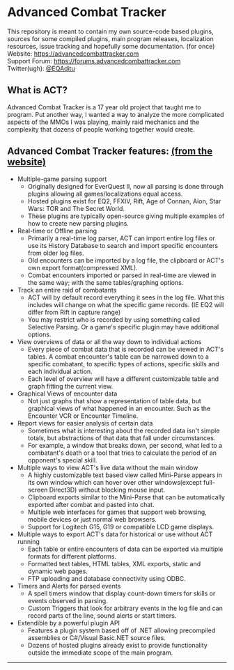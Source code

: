 # Advanced Combat Tracker
This repository is meant to contain my own source-code based plugins, sources for some compiled plugins, main program releases, localization resources, issue tracking and hopefully some documentation.  (for once)  
Website: https://advancedcombattracker.com  
Support Forum: https://forums.advancedcombattracker.com  
Twitter(ugh): [@EQAditu](https://twitter.com/EQAditu)

## What is ACT?
Advanced Combat Tracker is a 17 year old project that taught me to program.  Put another way, I wanted a way to analyze the more complicated aspects of the MMOs I was playing, mainly raid mechanics and the complexity that dozens of people working together would create.

## Advanced Combat Tracker features: [(from the website)](https://advancedcombattracker.com/)
* Multiple-game parsing support
	* Originally designed for EverQuest II, now all parsing is done through plugins allowing all games/localizations equal access.
	* Hosted plugins exist for EQ2, FFXIV, Rift, Age of Connan, Aion, Star Wars: TOR and The Secret World.
	* These plugins are typically open-source giving multiple examples of how to create new parsing plugins.
* Real-time or Offline parsing
	* Primarily a real-time log parser, ACT can import entire log files or use its History Database to search and import specific encounters from older log files.
	* Old encounters can be imported by a log file, the clipboard or ACT's own export format(compressed XML).
	* Combat encounters imported or parsed in real-time are viewed in the same way; with the same tables/graphing options.
* Track an entire raid of combatants
	* ACT will by default record everything it sees in the log file. What this includes will change on what the specific game records. (IE EQ2 will differ from Rift in capture range)
	* You may restrict who is recorded by using something called Selective Parsing. Or a game's specific plugin may have additional options.
* View overviews of data or all the way down to individual actions
	* Every piece of combat data that is recorded can be viewed in ACT's tables. A combat encounter's table can be narrowed down to a specific combatant, to specific types of actions, specific skills and each individual action.
	* Each level of overview will have a different customizable table and graph fitting the current view.
* Graphical Views of encounter data
	* Not just graphs that show a representation of table data, but graphical views of what happened in an encounter. Such as the Encounter VCR or Encounter Timeline.
* Report views for easier analysis of certain data
	* Sometimes what is interesting about the recorded data isn't simple totals, but abstractions of that data that fall under circumstances.
	* For example, a window that breaks down, per second, what led to a combatant's death or a tool that tries to calculate the period of an opponent's special skill.
* Multiple ways to view ACT's live data without the main window
	* A highly customizable text based view called Mini-Parse appears in its own window which can hover over other windows(except full-screen Direct3D) without blocking mouse input.
	* Clipboard exports similar to the Mini-Parse that can be automatically exported after combat and pasted into chat.
	* Multiple web interfaces for games that support web browsing, mobile devices or just normal web browsers.
	* Support for Logitech G15, G19 or compatible LCD game displays.
* Multiple ways to export ACT's data for historical or use without ACT running
	* Each table or entire encounters of data can be exported via multiple formats for different platforms.
	* Formatted text tables, HTML tables, XML exports, static and dynamic web pages.
	* FTP uploading and database connectivity using ODBC.
* Timers and Alerts for parsed events
	* A spell timers window that display count-down timers for skills or events observed in parsing.
	* Custom Triggers that look for arbitrary events in the log file and can record parts of the line, sound alerts or start timers.
* Extendible by a powerful plugin API
	* Features a plugin system based off of .NET allowing precompiled assemblies or C#/Visual Basic.NET source files.
	* Dozens of hosted plugins already exist to provide functionality outside the immediate scope of the main program.
---
